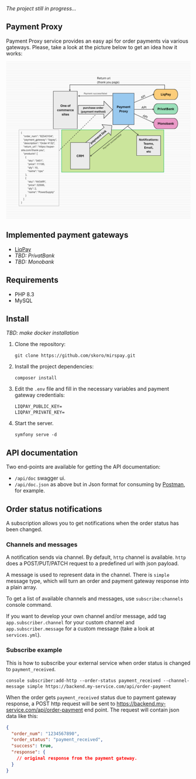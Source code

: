 _The project still in progress..._

## Payment Proxy
Payment Proxy service provides an easy api for order payments
via various gateways. Please, take a look at the picture below to get an idea how it works:

![Service scheme](./scheme.png)

## Implemented payment gateways
* [LiqPay](https://www.liqpay.ua/doc)
* _TBD: PrivatBank_
* _TBD: Monobank_

## Requirements
* PHP 8.3
* MySQL

## Install
_TBD: make docker installation_

1. Clone the repository:
    ```shell
    git clone https://github.com/skoro/mirspay.git
    ```
2. Install the project dependencies:
    ```shell
    composer install
    ```
3. Edit the `.env` file and fill in the necessary variables and payment gateway credentials:
    ```dotenv
    LIQPAY_PUBLIC_KEY=
    LIQPAY_PRIVATE_KEY=
    ```
4. Start the server.
    ```shell
    symfony serve -d
    ```
   
## API documentation
Two end-points are available for getting the API documentation:
 - `/api/doc` swagger ui. 
 - `/api/doc.json`
    as above but in Json format
    for consuming by [Postman](https://www.postman.com/product/what-is-postman/), for example.

## Order status notifications
A subscription allows you to get notifications when the order status has been changed.

### Channels and messages
A notification sends via channel. By default, `http` channel is available.
`http` does a POST/PUT/PATCH request to a predefined url with  json payload.

A message is used to represent data in the channel. There is `simple` message type, which
will turn an order and payment gateway response into a plain array.

To get a list of available channels and messages, use `subscribe:channels` console command.

If you want to develop your own channel and/or message, add tag `app.subscriber.channel`
for your custom channel and `app.subscriber.message` for a custom message (take a look
at `services.yml`).

### Subscribe example
This is how to subscribe your external service when order status is changed to `payment_received`.
```shell
console subscriber:add-http --order-status payment_received --channel-message simple https://backend.my-service.com/api/order-payment
```

When the order gets `payment_received` status due to payment gateway response,
a POST http request will be sent to https://backend.my-service.com/api/order-payment end point.
The request will contain json data like this:
```json
{
  "order_num": "1234567890",
  "order_status": "payment_received",
  "success": true,
  "response": {
    // original response from the payment gateway.
  }
}
```
